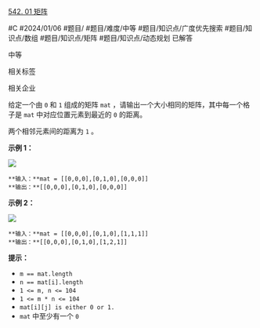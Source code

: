 [542. 01 矩阵](https://leetcode.cn/problems/01-matrix/)

#C #2024/01/06 #题目/ #题目/难度/中等 #题目/知识点/广度优先搜索 #题目/知识点/数组 #题目/知识点/矩阵 #题目/知识点/动态规划
已解答

中等

相关标签

相关企业

给定一个由 `0` 和 `1` 组成的矩阵 `mat` ，请输出一个大小相同的矩阵，其中每一个格子是 `mat` 中对应位置元素到最近的 `0` 的距离。

两个相邻元素间的距离为 `1` 。

**示例 1：**

![](https://pic.leetcode-cn.com/1626667201-NCWmuP-image.png)

	**输入：**mat = [[0,0,0],[0,1,0],[0,0,0]]
	**输出：**[[0,0,0],[0,1,0],[0,0,0]]

**示例 2：**

![](https://pic.leetcode-cn.com/1626667205-xFxIeK-image.png)

	**输入：**mat = [[0,0,0],[0,1,0],[1,1,1]]
	**输出：**[[0,0,0],[0,1,0],[1,2,1]]

**提示：**

- `m == mat.length`
- `n == mat[i].length`
- `1 <= m, n <= 104`
- `1 <= m * n <= 104`
- `mat[i][j] is either 0 or 1.`
- `mat` 中至少有一个 `0`